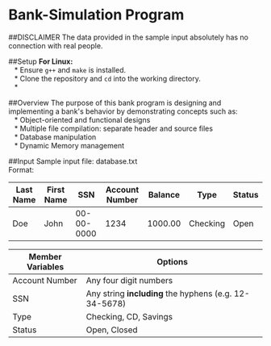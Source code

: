 # Bank-Simulation Program

##DISCLAIMER
The data provided in the sample input absolutely has no connection with real people.

##Setup
<strong>For Linux: </strong><br/>
&nbsp;&nbsp;&nbsp;* Ensure ```g++``` and ```make``` is installed.<br/>
&nbsp;&nbsp;&nbsp;* Clone the repository and ```cd``` into the working directory.<br/>
&nbsp;&nbsp;&nbsp;* 

##Overview
The purpose of this bank program is designing and implementing a bank's behavior by demonstrating concepts such as:<br/>
&nbsp;&nbsp;&nbsp;* Object-oriented and functional designs <br/>
&nbsp;&nbsp;&nbsp;* Multiple file compilation: separate header and source files <br/>
&nbsp;&nbsp;&nbsp;* Database manipulation<br/>
&nbsp;&nbsp;&nbsp;* Dynamic Memory management<br/>

##Input
Sample input file: database.txt<br/>
Format:<br/>

Last Name | First Name | SSN | Account Number | Balance | Type | Status
--------- | ---------- | --- | -------------- | ------- | ---- | ------
Doe | John | 00-00-0000 | 1234 | 1000.00 | Checking | Open

Member Variables | Options
---------------- | -------
Account Number | Any four digit numbers
SSN | Any string <strong>including</strong> the hyphens (e.g. 12-34-5678)
Type | Checking, CD, Savings
Status | Open, Closed
